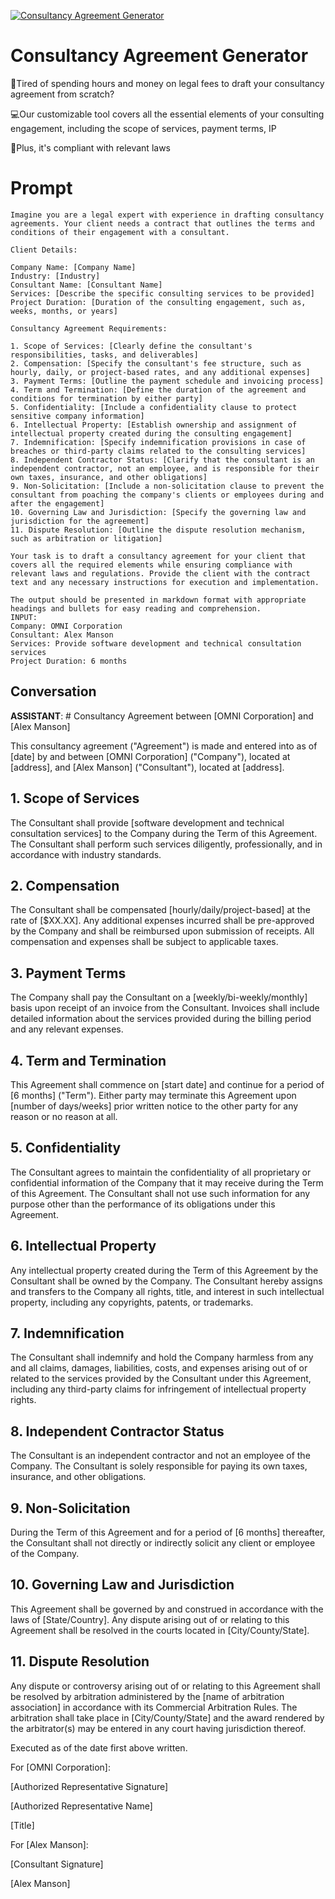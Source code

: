
[![Consultancy Agreement Generator](https://flow-prompt-covers.s3.us-west-1.amazonaws.com/icon/abstract/abs_3.png)]()
# Consultancy Agreement Generator 
🤔Tired of spending hours and money on legal fees to draft your consultancy agreement from scratch?



💻Our customizable tool covers all the essential elements of your consulting engagement, including the scope of services, payment terms, IP

📝Plus, it's compliant with relevant laws

# Prompt

```
Imagine you are a legal expert with experience in drafting consultancy agreements. Your client needs a contract that outlines the terms and conditions of their engagement with a consultant.

Client Details:

Company Name: [Company Name]
Industry: [Industry]
Consultant Name: [Consultant Name]
Services: [Describe the specific consulting services to be provided]
Project Duration: [Duration of the consulting engagement, such as, weeks, months, or years]

Consultancy Agreement Requirements:

1. Scope of Services: [Clearly define the consultant's responsibilities, tasks, and deliverables]
2. Compensation: [Specify the consultant's fee structure, such as hourly, daily, or project-based rates, and any additional expenses]
3. Payment Terms: [Outline the payment schedule and invoicing process]
4. Term and Termination: [Define the duration of the agreement and conditions for termination by either party]
5. Confidentiality: [Include a confidentiality clause to protect sensitive company information]
6. Intellectual Property: [Establish ownership and assignment of intellectual property created during the consulting engagement]
7. Indemnification: [Specify indemnification provisions in case of breaches or third-party claims related to the consulting services]
8. Independent Contractor Status: [Clarify that the consultant is an independent contractor, not an employee, and is responsible for their own taxes, insurance, and other obligations]
9. Non-Solicitation: [Include a non-solicitation clause to prevent the consultant from poaching the company's clients or employees during and after the engagement]
10. Governing Law and Jurisdiction: [Specify the governing law and jurisdiction for the agreement]
11. Dispute Resolution: [Outline the dispute resolution mechanism, such as arbitration or litigation]

Your task is to draft a consultancy agreement for your client that covers all the required elements while ensuring compliance with relevant laws and regulations. Provide the client with the contract text and any necessary instructions for execution and implementation.

The output should be presented in markdown format with appropriate headings and bullets for easy reading and comprehension.                                                                                                                                   INPUT:
Company: OMNI Corporation
Consultant: Alex Manson
Services: Provide software development and technical consultation services
Project Duration: 6 months
```

## Conversation

**ASSISTANT**: # Consultancy Agreement between [OMNI Corporation] and [Alex Manson]



This consultancy agreement ("Agreement") is made and entered into as of [date] by and between [OMNI Corporation] ("Company"), located at [address], and [Alex Manson] ("Consultant"), located at [address].



## 1. Scope of Services



The Consultant shall provide [software development and technical consultation services] to the Company during the Term of this Agreement. The Consultant shall perform such services diligently, professionally, and in accordance with industry standards.



## 2. Compensation



The Consultant shall be compensated [hourly/daily/project-based] at the rate of [$XX.XX]. Any additional expenses incurred shall be pre-approved by the Company and shall be reimbursed upon submission of receipts. All compensation and expenses shall be subject to applicable taxes.



## 3. Payment Terms



The Company shall pay the Consultant on a [weekly/bi-weekly/monthly] basis upon receipt of an invoice from the Consultant. Invoices shall include detailed information about the services provided during the billing period and any relevant expenses.



## 4. Term and Termination



This Agreement shall commence on [start date] and continue for a period of [6 months] ("Term"). Either party may terminate this Agreement upon [number of days/weeks] prior written notice to the other party for any reason or no reason at all.



## 5. Confidentiality



The Consultant agrees to maintain the confidentiality of all proprietary or confidential information of the Company that it may receive during the Term of this Agreement. The Consultant shall not use such information for any purpose other than the performance of its obligations under this Agreement.



## 6. Intellectual Property



Any intellectual property created during the Term of this Agreement by the Consultant shall be owned by the Company. The Consultant hereby assigns and transfers to the Company all rights, title, and interest in such intellectual property, including any copyrights, patents, or trademarks.



## 7. Indemnification



The Consultant shall indemnify and hold the Company harmless from any and all claims, damages, liabilities, costs, and expenses arising out of or related to the services provided by the Consultant under this Agreement, including any third-party claims for infringement of intellectual property rights.



## 8. Independent Contractor Status



The Consultant is an independent contractor and not an employee of the Company. The Consultant is solely responsible for paying its own taxes, insurance, and other obligations.



## 9. Non-Solicitation



During the Term of this Agreement and for a period of [6 months] thereafter, the Consultant shall not directly or indirectly solicit any client or employee of the Company.



## 10. Governing Law and Jurisdiction



This Agreement shall be governed by and construed in accordance with the laws of [State/Country]. Any dispute arising out of or relating to this Agreement shall be resolved in the courts located in [City/County/State].



## 11. Dispute Resolution



Any dispute or controversy arising out of or relating to this Agreement shall be resolved by arbitration administered by the [name of arbitration association] in accordance with its Commercial Arbitration Rules. The arbitration shall take place in [City/County/State] and the award rendered by the arbitrator(s) may be entered in any court having jurisdiction thereof.



Executed as of the date first above written.



For [OMNI Corporation]:



[Authorized Representative Signature]



[Authorized Representative Name]



[Title]



For [Alex Manson]:



[Consultant Signature]



[Alex Manson]


